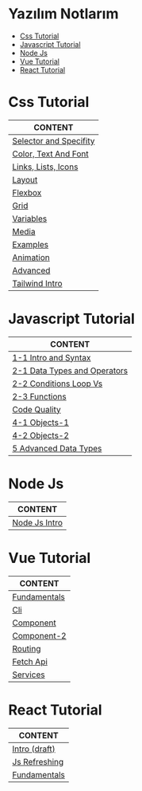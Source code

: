 <h1>Yazılım Notlarım</h1>

- [Css Tutorial](#css-tutorial)
- [Javascript Tutorial](#javascript-tutorial)
- [Node Js](#node-js)
- [Vue Tutorial](#vue-tutorial)
- [React Tutorial](#react-tutorial)


# Css Tutorial

CONTENT |
--- |
[Selector and Specifity](./web-css/css-intro-01-Selector-Specifity.md) |
[Color, Text And Font](./web-css/css-intro-02-Color-Text-Font.md) |
[Links, Lists, Icons](./web-css/css-intro-03-Links-Lists-Icons.md) |
[Layout](./web-css/css-intro-05-Layout.md) |
[Flexbox](./web-css/css-intro-06-Flexbox.md) |
[Grid](./web-css/css-intro-07-Grid.md) |
[Variables](./web-css/css-intro-08-Variables.md) |
[Media](./web-css/css-intro-09-media.md) |
[Examples](./web-css/css-intro-10-Examples.md) |
[Animation](./web-css/css-intro-11-Animation.md) |
[Advanced](./web-css/css-intro-12-Advanced.md) |
[Tailwind Intro](./web-css/css-tailwind-intro.md) |


# Javascript Tutorial

CONTENT |
--- |
[1-1 Intro and Syntax](./web-javascript/js-intro-1-1-intro-and-syntax.md) |
[2-1 Data Types and Operators](./web-javascript/js-intro-2-1-data-types-and-operators.md) |
[2-2 Conditions Loop Vs](./web-javascript/js-intro-2-2-if-and-loops.md) |
[2-3 Functions](./web-javascript/js-intro-2-3-functions.md) |
[Code Quality](./web-javascript/js-intro-3-code-quality.md) |
[4-1 Objects-1](./web-javascript/js-intro-4-objects-1.md) |
[4-2 Objects-2](./web-javascript/js-intro-4-objects-2.md) |
[5 Advanced Data Types](./web-javascript/js-intro-5-advanced-data-types.md) |

# Node Js

CONTENT |
--- |
[Node Js Intro](./web-javascript/node-js-intro.md) |


# Vue Tutorial

CONTENT |
--- |
[Fundamentals](./vue/js-vue-1-Fundamentals.md) |
[Cli](./vue/js-vue-2-cli.md) |
[Component](./vue/js-vue-3-component-1.md) |
[Component-2](./vue/js-vue-3-component-2.md) |
[Routing](./vue/js-vue-5-Routing.md) |
[Fetch Api](./vue/js-vue-6-Fetch-Api.md) |
[Services](./vue/js-vue-7-Services.md) |


# React Tutorial

CONTENT |
--- |
[Intro (draft)](./react/react-1-Intro.md) |
[Js Refreshing](./react/react-2-Js-Refreshing.md) |
[Fundamentals](./react/react-3-Fundamentals.md) |